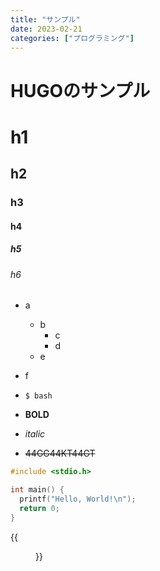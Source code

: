 ```yaml
---
title: "サンプル"
date: 2023-02-21
categories: ["プログラミング"]
---
```


# HUGOのサンプル

# h1
## h2
### h3
#### h4
##### h5
###### h6
<!-- menu: mainを使うとトップバーに固定される -->

- a
  - b
    - c
    - d
  - e
- f

- `$ bash`
- **BOLD**
- *italic*
- ~~44GG44KT44GT~~

```c
#include <stdio.h>

int main() {
  printf("Hello, World!\n");
  return 0;
}
```

{{<figure src="./サンプル.jpeg" alt="モード" width="75%">}}
